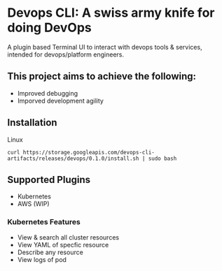 # Devops CLI: A swiss army knife for doing DevOps

A plugin based Terminal UI to interact with devops tools & services, intended for devops/platform engineers.

## This project aims to achieve the following:
- Improved debugging
- Imporved development agility

## Installation
Linux

`curl https://storage.googleapis.com/devops-cli-artifacts/releases/devops/0.1.0/install.sh | sudo bash`

## Supported Plugins
- Kubernetes
- AWS (WIP)

### Kubernetes Features
- View & search all cluster resources
- View YAML of specfic resource
- Describe any resource
- View logs of pod